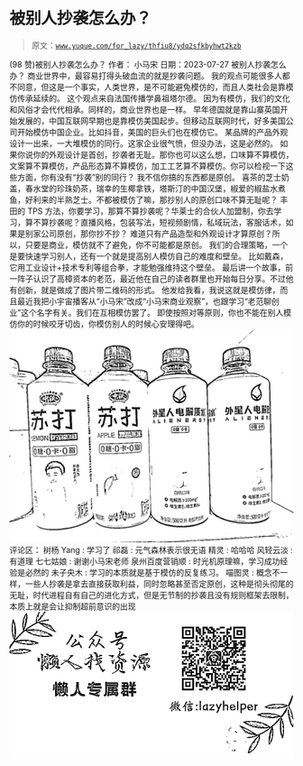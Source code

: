 # 被别人抄袭怎么办？

> 原文：[`www.yuque.com/for_lazy/thfiu8/ydq2sfkbyhwt2kzb`](https://www.yuque.com/for_lazy/thfiu8/ydq2sfkbyhwt2kzb)

<ne-h2 id="6a5b9081" data-lake-id="6a5b9081"><ne-heading-ext><ne-heading-anchor></ne-heading-anchor><ne-heading-fold></ne-heading-fold></ne-heading-ext><ne-heading-content><ne-text id="ubbca3dff">(98 赞)被别人抄袭怎么办？</ne-text></ne-heading-content></ne-h2> <ne-p id="udbd1f5a8" data-lake-id="udbd1f5a8"><ne-text id="u9b1b2922">作者： 小马宋</ne-text></ne-p> <ne-p id="u7a81f2ea" data-lake-id="u7a81f2ea"><ne-text id="u56391a56">日期：2023-07-27</ne-text></ne-p> <ne-p id="udc38199b" data-lake-id="udc38199b"><ne-text id="u567a06ba">被别人抄袭怎么办？</ne-text></ne-p> <ne-p id="u74832735" data-lake-id="u74832735"><ne-text id="u14f5c858">商业世界中，最容易打得头破血流的就是抄袭问题。</ne-text></ne-p> <ne-p id="u4568923c" data-lake-id="u4568923c"><ne-text id="u95e2a2c6">我的观点可能很多人都不同意，但这是一个事实，人类世界，是不可能避免模仿的，而且人类社会是靠模仿传承延续的。</ne-text></ne-p> <ne-p id="u11187a1a" data-lake-id="u11187a1a"><ne-text id="u1eca6814">这个观点来自法国传播学鼻祖塔尔德。</ne-text></ne-p> <ne-p id="uaa1a44e2" data-lake-id="uaa1a44e2"><ne-text id="u0b99137f">因为有模仿，我们的文化和风俗才会代代相承。同样的，商业世界也是一样。</ne-text></ne-p> <ne-p id="u446e2e00" data-lake-id="u446e2e00"><ne-text id="uc5687bd6">早年德国就是靠山寨英国开始发展的，中国互联网早期也是靠模仿美国起步。但移动互联网时代，好多美国公司开始模仿中国企业。比如抖音，美国的巨头们也在模仿它。</ne-text></ne-p> <ne-p id="ua3a193ba" data-lake-id="ua3a193ba"><ne-text id="u6b48bde6">某品牌的产品外观设计一出来，一大堆模仿的同行。这家企业很气愤，但没办法，这是必然的。</ne-text></ne-p> <ne-p id="u276e34cc" data-lake-id="u276e34cc"><ne-text id="ua5a1a656">如果你说你的外观设计是首创，抄袭者无耻。那你也可以这么想，口味算不算模仿，文案算不算模仿，产品形态算不算模仿，加工工艺算不算模仿。你可以检视一下这些方面，你有没有“抄袭”别的同行？</ne-text></ne-p> <ne-p id="uffa2833c" data-lake-id="uffa2833c"><ne-text id="uc39c9d6f">我不信你搞的东西都是原创。</ne-text></ne-p> <ne-p id="u7cd91ff1" data-lake-id="u7cd91ff1"><ne-text id="u11edcc68">喜茶的芝士奶盖，春水堂的珍珠奶茶，瑞幸的生椰拿铁，塔斯汀的中国汉堡，椒爱的椒盐水煮鱼，好利来的半熟芝士。不都被模仿了嘛，那抄别人的原创口味不算无耻呢？</ne-text></ne-p> <ne-p id="u85a551b3" data-lake-id="u85a551b3"><ne-text id="u1d3bc29b">丰田的 TPS 方法，你要学习，那算不算抄袭呢？华莱士的合伙人加盟制，你去学习，算不算抄袭呢？直播风格，包装写法，短视频剧情，私域玩法，客服话术，如果是别家公司原创，那你抄不抄？</ne-text></ne-p> <ne-p id="u67271ad5" data-lake-id="u67271ad5"><ne-text id="uf8d10548">难道只有产品造型和外观设计才算原创？所以，只要是商业，模仿就不了避免，你不可能都是原创。</ne-text></ne-p> <ne-p id="u5a54c9bb" data-lake-id="u5a54c9bb"><ne-text id="ua05bc88d">我们的合理策略，一个是要快速学习别人，还有一个就是提高别人模仿自己的难度和壁垒。</ne-text></ne-p> <ne-p id="ud0aaecd9" data-lake-id="ud0aaecd9"><ne-text id="ucfa6531b">比如戴森，它用工业设计+技术专利等组合拳，才能勉强维持这个壁垒。</ne-text></ne-p> <ne-p id="ue4bca7c3" data-lake-id="ue4bca7c3"><ne-text id="u42ff3747">最后讲一个故事，前一阵子认识了高樟资本的老范，最近他在自己的读者群里也开始每日分享。不过他有创新，就是做成了图片带二维码的形式。</ne-text></ne-p> <ne-p id="ue0f8c531" data-lake-id="ue0f8c531"><ne-text id="ubc8e0646">他发给我看，我说这就是模仿律，而且最近我把小宇宙播客从“小马宋”改成“小马宋商业观察”，也跟学习“老范聊创业”这个名字有关。我们在互相模仿罢了。</ne-text></ne-p> <ne-p id="ue717448c" data-lake-id="ue717448c"><ne-text id="u2190d523">即使按照对等原则，你也不能在别人模仿你的时候咬牙切齿，你模仿别人的时候心安理得吧。</ne-text><ne-card data-card-name="image" data-card-type="inline" id="tNrcZ" data-event-boundary="card">![](img/ad52aa675add3ead9087301e23fb9dda.png)</ne-card></ne-p> <ne-hole id="ufef47857" data-lake-id="ufef47857"><ne-card data-card-name="hr" data-card-type="block" id="f29ei" data-event-boundary="card"><ne-p id="ue58315d7" data-lake-id="ue58315d7"><ne-text id="ude457961">评论区：</ne-text></ne-p> <ne-p id="ua5bb0726" data-lake-id="ua5bb0726"><ne-text id="u3d8389ad">树杨 Yang : 学习了</ne-text> <ne-text id="u510b29a3">祁磊 : 元气森林表示很无语</ne-text> <ne-text id="u2e297d4f">精灵 : 哈哈哈</ne-text> <ne-text id="uf7e6c14b">风轻云淡 : 有道理</ne-text> <ne-text id="u1ccc64bd">七七姑娘 : 谢谢小马宋老师</ne-text> <ne-text id="ud79b6657">泉州百度营销顺 : 时光机原理嘛，学习成功经验是必然的</ne-text> <ne-text id="u3eee21bb">未子央木 : 学习的本质就是基于模仿的反复练习。</ne-text> <ne-text id="u812d682f">喵图灵 : 概念不一样，一些人抄袭是拿去直接获取利益，同时忽略甚至否定原创，这种是彻头彻尾的无耻，时代进程自有自己的进化方式，但是无节制的抄袭且没有规则框架去限制，本质上就是会让抑制超前意识的出现</ne-text></ne-p> <ne-p id="ub87780a6" data-lake-id="ub87780a6"><ne-card data-card-name="image" data-card-type="inline" id="ikwcS" data-event-boundary="card">![](img/894d30a529e7c37bcd3392323c99941c.png)</ne-card></ne-p> <ne-hole id="ud948a5d7" data-lake-id="ud948a5d7"><ne-card data-card-name="hr" data-card-type="block" id="ksHzj" data-event-boundary="card"></ne-card></ne-hole></ne-card></ne-hole>